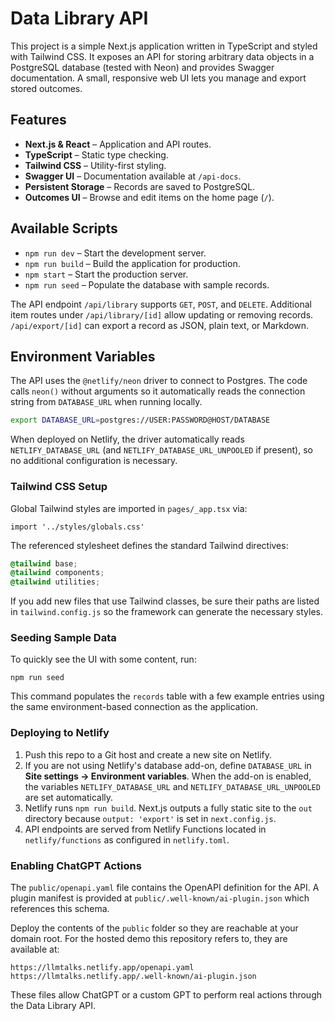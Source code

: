 # Data Library API

This project is a simple Next.js application written in TypeScript and styled with Tailwind CSS. It exposes an API for storing arbitrary data objects in a PostgreSQL database (tested with Neon) and provides Swagger documentation. A small, responsive web UI lets you manage and export stored outcomes.

## Features

- **Next.js & React** – Application and API routes.
- **TypeScript** – Static type checking.
- **Tailwind CSS** – Utility-first styling.
- **Swagger UI** – Documentation available at `/api-docs`.
- **Persistent Storage** – Records are saved to PostgreSQL.
- **Outcomes UI** – Browse and edit items on the home page (`/`).

## Available Scripts

- `npm run dev` – Start the development server.
- `npm run build` – Build the application for production.
- `npm start` – Start the production server.
- `npm run seed` – Populate the database with sample records.

The API endpoint `/api/library` supports `GET`, `POST`, and `DELETE`. Additional item routes under `/api/library/[id]` allow updating or removing records. `/api/export/[id]` can export a record as JSON, plain text, or Markdown.

## Environment Variables

The API uses the `@netlify/neon` driver to connect to Postgres. The code calls
`neon()` without arguments so it automatically reads the connection string from
`DATABASE_URL` when running locally.

```bash
export DATABASE_URL=postgres://USER:PASSWORD@HOST/DATABASE
```

When deployed on Netlify, the driver automatically reads
`NETLIFY_DATABASE_URL` (and `NETLIFY_DATABASE_URL_UNPOOLED` if present), so no
additional configuration is necessary.

### Tailwind CSS Setup

Global Tailwind styles are imported in `pages/_app.tsx` via:

```tsx
import '../styles/globals.css'
```

The referenced stylesheet defines the standard Tailwind directives:

```css
@tailwind base;
@tailwind components;
@tailwind utilities;
```

If you add new files that use Tailwind classes, be sure their paths are listed
in `tailwind.config.js` so the framework can generate the necessary styles.

### Seeding Sample Data

To quickly see the UI with some content, run:

```
npm run seed
```

This command populates the `records` table with a few example entries using the
same environment-based connection as the application.

### Deploying to Netlify

1. Push this repo to a Git host and create a new site on Netlify.
2. If you are not using Netlify's database add-on, define `DATABASE_URL` in
   **Site settings → Environment variables**. When the add-on is enabled, the
   variables `NETLIFY_DATABASE_URL` and `NETLIFY_DATABASE_URL_UNPOOLED` are set
   automatically.
3. Netlify runs `npm run build`. Next.js outputs a fully static site to the
   `out` directory because `output: 'export'` is set in `next.config.js`.
4. API endpoints are served from Netlify Functions located in `netlify/functions`
   as configured in `netlify.toml`.

### Enabling ChatGPT Actions

The `public/openapi.yaml` file contains the OpenAPI definition for the API. A plugin manifest is provided at `public/.well-known/ai-plugin.json` which references this schema.

Deploy the contents of the `public` folder so they are reachable at your domain root. For the hosted demo this repository refers to, they are available at:

```
https://llmtalks.netlify.app/openapi.yaml
https://llmtalks.netlify.app/.well-known/ai-plugin.json
```

These files allow ChatGPT or a custom GPT to perform real actions through the Data Library API.
